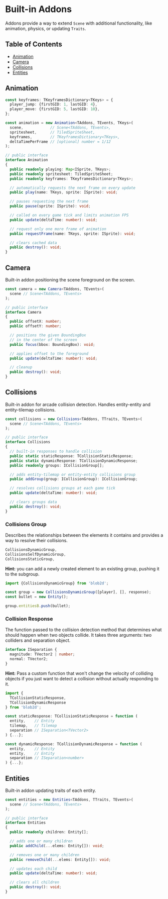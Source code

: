 # Built-in Addons

Addons provide a way to extend `Scene` with additional functionality, like animation, physics, or updating `Traits`.

## Table of Contents

- [Animation](#animation)
- [Camera](#camera)
- [Collisions](#collisions)
- [Entities](#entities)

## Animation

```ts
const keyframes: TKeyframesDictionary<TKeys> = {
  player_jump: {firstGID: 1, lastGID: 4},
  player_move: {firstGID: 5, lastGID: 10},
};

const animation = new Animation<TAddons, TEvents, TKeys>(
  scene,            // Scene<TAddons, TEvents>,
  spritesheet,      // TiledSpriteSheet,
  keyframes,        // TKeyframesDictionary<TKeys>,
  deltaTimePerFrame // [optional] number = 1/12
);
```

```ts
// public interface
interface Animation
{
  public readonly playing: Map<ISprite, TKeys>;
  public readonly spritesheet: TiledSpriteSheet;
  public readonly keyframes: TKeyframesDictionary<TKeys>;

  // automatically requests the next frame on every update
  public play(name: TKeys, sprite: ISprite): void;

  // pauses requesting the next frame
  public pause(sprite: ISprite): void;

  // called on every game tick and limits animation FPS
  public update(deltaTime: number): void;

  // request only one more frame of animation
  public requestFrame(name: TKeys, sprite: ISprite): void;

  // clears cached data
  public destroy(): void;
}
```

## Camera

Built-in addon positioning the scene foreground on the screen.

```ts
const camera = new Camera<TAddons, TEvents>(
  scene // Scene<TAddons, TEvents>
);
```

```ts
// public interface
interface Camera
{
  public offsetX: number;
  public offsetY: number;

  // positions the given BoundingBox
  // in the center of the screen
  public focus(bbox: BoundingBox): void;

  // applies offset to the foreground
  public update(deltaTime: number): void;

  // cleanup
  public destroy(): void;
}
```

## Collisions

Built-in addon for arcade collision detection. Handles entity-entity and entity-tilemap collisions.

```ts
const collisions = new Collisions<TAddons, TTraits, TEvents>(
  scene // Scene<TAddons, TEvents>
);
```

```ts
// public interface
interface Collisions
{
  // built-in responses to handle collision
  public static staticResponse: TCollisionStaticResponse;
  public static dynamicResponse: TCollisionDynamicResponse;
  public readonly groups: ICollisionGroup[];

  // adds entity-tilemap or entity-entity collisions group
  public addGroup(group: ICollisionGroup): ICollisionGroup;

  // resolves collisions groups at each game tick
  public update(deltaTime: number): void;

  // clears groups data 
  public destroy(): void;
}
```

### **Collisions Group**

Describes the relationships between the elements it contains and provides a way to resolve their collisions.

```ts
CollisionsDynamicGroup,
CollisionsSelfDynamicGroup,
CollisionsStaticGroup,
```

**Hint:** you can add a newly created element to an existing group, pushing it to the subgroup.
```ts
import {CollisionsDynamicGroup} from 'blob2d';

const group = new CollisionsDynamicGroup([player], [], response);
const bullet = new Entity();

group.entitiesB.push(bullet);
```

### **Collision Response**

The function passed to the collision detection method that determines what should happen when two objects collide. It takes three arguments: two colliders and separation object.

```ts
interface ISeparation {
  magnitude: TVector2 | number;
  normal: TVector2;
}
```

**Hint:** Pass a custom function that won't change the velocity of colliding objects if you just want to detect a collision without actually responding to it.

```ts
import {
  TCollisionStaticResponse,
  TCollisionDynamicResponse
} from 'blob2d';

const staticResponse: TCollisionStaticResponse = function (
  entity,    // Entity
  tilemap,   // Tilemap
  separation // ISeparation<TVector2>
) {...};

const dynamicResponse: TCollisionDynamicResponse = function (
  entity,    // Entity
  entity,    // Entity
  separation // ISeparation<number>
) {...};
```

## Entities

Built-in addon updating traits of each entity.

```ts
const entities = new Entities<TAddons, TTraits, TEvents>(
  scene // Scene<TAddons, TEvents>
);
```

```ts
// public interface
interface Entities
{
  public readonly children: Entity[];

  // adds one or many children
  public addChild(...elems: Entity[]): void;

  // removes one or many children
  public removeChild(...elems: Entity[]): void;

  // updates each child
  public update(deltaTime: number): void;

  // clears all children
  public destroy(): void;
}
```
